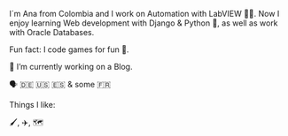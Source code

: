 I´m Ana from Colombia and I work on Automation with LabVIEW 👩‍💻. Now I enjoy learning Web development with Django & Python 🐍, as well as work with Oracle Databases.

Fun fact: I code games for fun :see_no_evil:.

🔭 I’m currently working on a Blog.

🗣️ :de: 🇺🇸 :es: & some 🇫🇷


Things I like:

🖌️, ✈️, :world_map:


<!--
**Anmavel/Anmavel** is a ✨ _special_ ✨ repository because its `README.md` (this file) appears on your GitHub profile.

Here are some ideas to get you started:

- 🔭 I’m currently working on ...
- 🌱 I’m currently learning ...
- 👯 I’m looking to collaborate on ...
- 🤔 I’m looking for help with ...
- 💬 Ask me about ...
- 📫 How to reach me: ...
- 😄 Pronouns: ...
- ⚡ Fun fact: ...
-->
